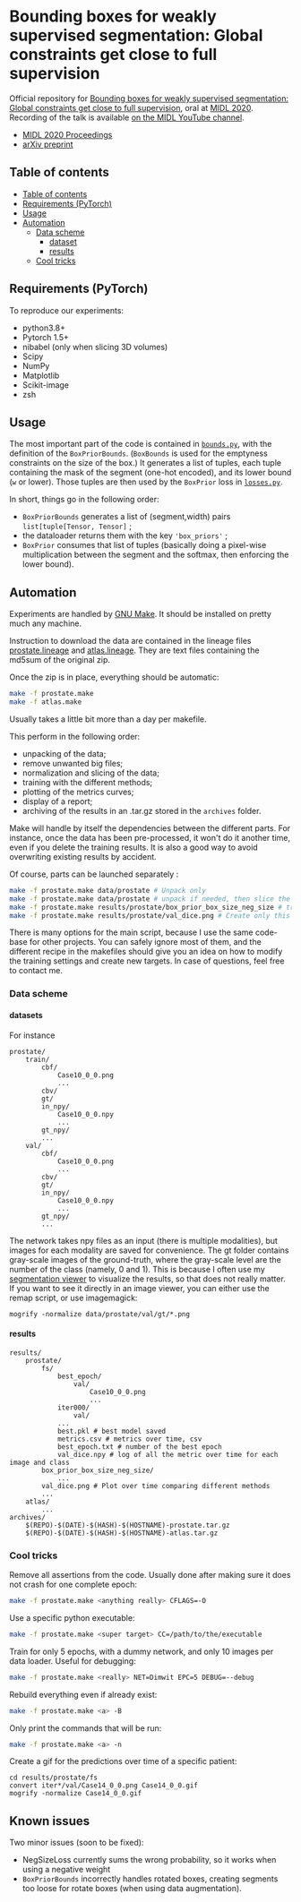 # Bounding boxes for weakly supervised segmentation: Global constraints get close to full supervision
Official repository for [Bounding boxes for weakly supervised segmentation: Global constraints get close to full supervision](http://proceedings.mlr.press/v121/kervadec20a.html), oral at [MIDL 2020](https://2020.midl.io). Recording of the talk is available [on the MIDL YouTube channel](https://youtu.be/1HIK_z-XeMU).


* [MIDL 2020 Proceedings](http://proceedings.mlr.press/v121/kervadec20a.html)
* [arXiv preprint](https://arxiv.org/abs/2004.06816)

## Table of contents
* [Table of contents](#table-of-contents)
* [Requirements (PyTorch)](#requirements-pytorch)
* [Usage](#usage)
* [Automation](#automation)
    * [Data scheme](#data-scheme)
        * [dataset](#dataset)
        * [results](#results)
    * [Cool tricks](#cool-tricks)

## Requirements (PyTorch)
To reproduce our experiments:
* python3.8+
* Pytorch 1.5+
* nibabel (only when slicing 3D volumes)
* Scipy
* NumPy
* Matplotlib
* Scikit-image
* zsh

## Usage
The most important part of the code is contained in [`bounds.py`](bounds.py), with the definition of the `BoxPriorBounds`. (`BoxBounds` is used for the emptyness constraints on the size of the box.) It generates a list of tuples, each tuple containing the mask of the segment (one-hot encoded), and its lower bound (`w` or lower). Those tuples are then used by the `BoxPrior` loss in [`losses.py`](losses.py).

In short, things go in the following order:
- `BoxPriorBounds` generates a list of (segment,width) pairs `list[tuple[Tensor, Tensor]` ;
- the dataloader returns them with the key `'box_priors'` ;
- `BoxPrior` consumes that list of tuples (basically doing a pixel-wise multiplication between the segment and the softmax, then enforcing the lower bound).



## Automation
Experiments are handled by [GNU Make](https://en.wikipedia.org/wiki/Make_(software)). It should be installed on pretty much any machine.

Instruction to download the data are contained in the lineage files [prostate.lineage](data/prostate.lineage) and [atlas.lineage](data/atlas.lineage). They are text files containing the md5sum of the original zip.

Once the zip is in place, everything should be automatic:
```sh
make -f prostate.make
make -f atlas.make
```
Usually takes a little bit more than a day per makefile.

This perform in the following order:
* unpacking of the data;
* remove unwanted big files;
* normalization and slicing of the data;
* training with the different methods;
* plotting of the metrics curves;
* display of a report;
* archiving of the results in an .tar.gz stored in the `archives` folder.

Make will handle by itself the dependencies between the different parts. For instance, once the data has been pre-processed, it won't do it another time, even if you delete the training results. It is also a good way to avoid overwriting existing results by accident.

Of course, parts can be launched separately :
```sh
make -f prostate.make data/prostate # Unpack only
make -f prostate.make data/prostate # unpack if needed, then slice the data
make -f prostate.make results/prostate/box_prior_box_size_neg_size # train only that setting. Create the data if needed
make -f prostate.make results/prostate/val_dice.png # Create only this plot. Do the trainings if needed
```
There is many options for the main script, because I use the same code-base for other projects. You can safely ignore most of them, and the different recipe in the makefiles should give you an idea on how to modify the training settings and create new targets. In case of questions, feel free to contact me.

### Data scheme
#### datasets
For instance
```
prostate/
    train/
        cbf/
            Case10_0_0.png
            ...
        cbv/
        gt/
        in_npy/
            Case10_0_0.npy
            ...
        gt_npy/
        ...
    val/
        cbf/
            Case10_0_0.png
            ...
        cbv/
        gt/
        in_npy/
            Case10_0_0.npy
            ...
        gt_npy/
        ...
```
The network takes npy files as an input (there is multiple modalities), but images for each modality are saved for convenience. The gt folder contains gray-scale images of the ground-truth, where the gray-scale level are the number of the class (namely, 0 and 1). This is because I often use my [segmentation viewer](https://github.com/HKervadec/segmentation_viewer) to visualize the results, so that does not really matter. If you want to see it directly in an image viewer, you can either use the remap script, or use imagemagick:
```
mogrify -normalize data/prostate/val/gt/*.png
```

#### results
```
results/
    prostate/
        fs/
            best_epoch/
                val/
                    Case10_0_0.png
                    ...
            iter000/
                val/
            ...
            best.pkl # best model saved
            metrics.csv # metrics over time, csv
            best_epoch.txt # number of the best epoch
            val_dice.npy # log of all the metric over time for each image and class
        box_prior_box_size_neg_size/
            ...
        val_dice.png # Plot over time comparing different methods
        ...
    atlas/
        ...
archives/
    $(REPO)-$(DATE)-$(HASH)-$(HOSTNAME)-prostate.tar.gz
    $(REPO)-$(DATE)-$(HASH)-$(HOSTNAME)-atlas.tar.gz
```

### Cool tricks
Remove all assertions from the code. Usually done after making sure it does not crash for one complete epoch:
```sh
make -f prostate.make <anything really> CFLAGS=-O
```

Use a specific python executable:
```sh
make -f prostate.make <super target> CC=/path/to/the/executable
```

Train for only 5 epochs, with a dummy network, and only 10 images per data loader. Useful for debugging:
```sh
make -f prostate.make <really> NET=Dimwit EPC=5 DEBUG=--debug
```

Rebuild everything even if already exist:
```sh
make -f prostate.make <a> -B
```

Only print the commands that will be run:
```sh
make -f prostate.make <a> -n
```

Create a gif for the predictions over time of a specific patient:
```
cd results/prostate/fs
convert iter*/val/Case14_0_0.png Case14_0_0.gif
mogrify -normalize Case14_0_0.gif
```


## Known issues
Two minor issues (soon to be fixed):
- NegSizeLoss currently sums the wrong probability, so it works when using a negative weight
- `BoxPriorBounds` incorrectly handles rotated boxes, creating segments too loose for rotate boxes (when using data augmentation).